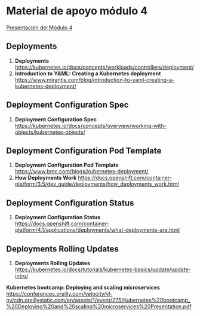 # Material de apoyo módulo 4

[Presentación del Módulo 4](https://1drv.ms/p/s!AoX_zvfKf0RXj8sk9x8ishK2UuRUhQ?e=3yYKJN "Presentación")

## Deployments

1. **Deployments** https://kubernetes.io/docs/concepts/workloads/controllers/deployment/  
2. **Introduction to YAML: Creating a Kubernetes deployment** https://www.mirantis.com/blog/introduction-to-yaml-creating-a-kubernetes-deployment/ 

## Deployment Configuration Spec

1. **Deployment Configuration Spec** https://kubernetes.io/docs/concepts/overview/working-with-objects/kubernetes-objects/ 

## Deployment Configuration Pod Template 

1. **Deployment Configuration Pod Template** https://www.bmc.com/blogs/kubernetes-deployment/ 
2. **How Deployments Work** https://docs.openshift.com/container-platform/3.5/dev_guide/deployments/how_deployments_work.html

## Deployment Configuration Status

1. **Deployment Configuration Status** https://docs.openshift.com/container-platform/4.1/applications/deployments/what-deployments-are.html 

## Deployments Rolling Updates 

1. **Deployments Rolling Updates**  https://kubernetes.io/docs/tutorials/kubernetes-basics/update/update-intro/

**Kubernetes bootcamp:
Deploying and scaling
microservices** https://conferences.oreilly.com/velocity/vl-ny/cdn.oreillystatic.com/en/assets/1/event/275/Kubernetes%20bootcamp_%20Deploying%20and%20scaling%20microservices%20Presentation.pdf 
